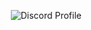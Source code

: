 <a href="https://discord.com/users/857545770017751060"> <img align=right alt="Discord Profile" src="https://lanyard.cnrad.dev/api/857545770017751060?idleMessage=Probably%20away%20doing%20something%20important.&hideDiscrim=true&hideTimestamp=true"> </a>

